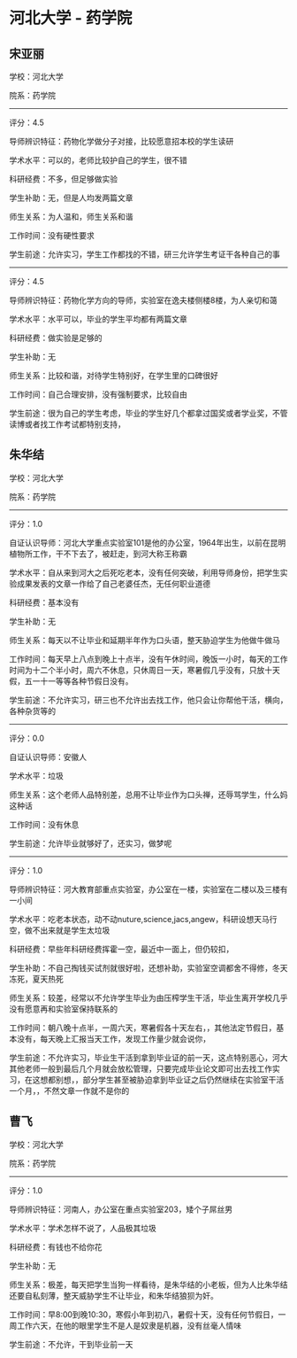 # 河北大学 - 药学院

## 宋亚丽

学校：河北大学

院系：药学院

* * *

评分：4.5

导师辨识特征：药物化学做分子对接，比较愿意招本校的学生读研

学术水平：可以的，老师比较护自己的学生，很不错

科研经费：不多，但足够做实验

学生补助：无，但是人均发两篇文章

师生关系：为人温和，师生关系和谐

工作时间：没有硬性要求

学生前途：允许实习，学生工作都找的不错，研三允许学生考证干各种自己的事

* * *

评分：4.5

导师辨识特征：药物化学方向的导师，实验室在逸夫楼侧楼8楼，为人亲切和蔼

学术水平：水平可以，毕业的学生平均都有两篇文章

科研经费：做实验是足够的

学生补助：无

师生关系：比较和谐，对待学生特别好，在学生里的口碑很好

工作时间：自己合理安排，没有强制要求，比较自由

学生前途：很为自己的学生考虑，毕业的学生好几个都拿过国奖或者学业奖，不管读博或者找工作考试都特别支持，

## 朱华结

学校：河北大学

院系：药学院

* * *

评分：1.0

自证认识导师：河北大学重点实验室101是他的办公室，1964年出生，以前在昆明植物所工作，干不下去了，被赶走，到河大称王称霸

学术水平：自从来到河大之后死吃老本，没有任何突破，利用导师身份，把学生实验成果发表的文章一作给了自己老婆任杰，无任何职业道德

科研经费：基本没有

学生补助：无

师生关系：每天以不让毕业和延期半年作为口头语，整天胁迫学生为他做牛做马

工作时间：每天早上八点到晚上十点半，没有午休时间，晚饭一小时，每天的工作时间为十二个半小时，周六不休息，只休周日一天，寒暑假几乎没有，只放十天假，五一十一等等各种节假日没有。

学生前途：不允许实习，研三也不允许出去找工作，他只会让你帮他干活，横向，各种杂货等的

* * *

评分：0.0

自证认识导师：安徽人

学术水平：垃圾

师生关系：这个老师人品特别差，总用不让毕业作为口头禅，还辱骂学生，什么妈这种话

工作时间：没有休息

学生前途：允许毕业就够好了，还实习，做梦呢

* * *

评分：1.0

导师辨识特征：河大教育部重点实验室，办公室在一楼，实验室在二楼以及三楼有一小间

学术水平：吃老本状态，动不动nuture,science,jacs,angew，科研设想天马行空，做不出来就是学生太垃圾

科研经费：早些年科研经费挥霍一空，最近中一面上，但仍较扣，

学生补助：不自己掏钱买试剂就很好啦，还想补助，实验室空调都舍不得修，冬天冻死，夏天热死

师生关系：较差，经常以不允许学生毕业为由压榨学生干活，毕业生离开学校几乎没有愿意再和实验室保持联系的

工作时间：朝八晚十点半，一周六天，寒暑假各十天左右，，其他法定节假日，基本没有，每天晚上汇报当天工作，发现工作量少就会说你，

学生前途：不允许实习，毕业生干活到拿到毕业证的前一天，这点特别恶心，河大其他老师一般到最后几个月就会放松管理，只要完成毕业论文即可出去找工作实习，在这想都别想，，部分学生甚至被胁迫拿到毕业证之后仍然继续在实验室干活一个月，，不然文章一作就不是你的

## 曹飞

学校：河北大学

院系：药学院

* * *

评分：1.0

导师辨识特征：河南人，办公室在重点实验室203，矮个子屌丝男

学术水平：学术怎样不说了，人品极其垃圾

科研经费：有钱也不给你花

学生补助：无

师生关系：极差，每天把学生当狗一样看待，是朱华结的小老板，但为人比朱华结还要自私刻薄，整天威胁学生不让毕业，和朱华结狼狈为奸。

工作时间：早8:00到晚10:30，寒假小年到初八，暑假十天，没有任何节假日，一周工作六天，在他的眼里学生不是人是奴隶是机器，没有丝毫人情味

学生前途：不允许，干到毕业前一天